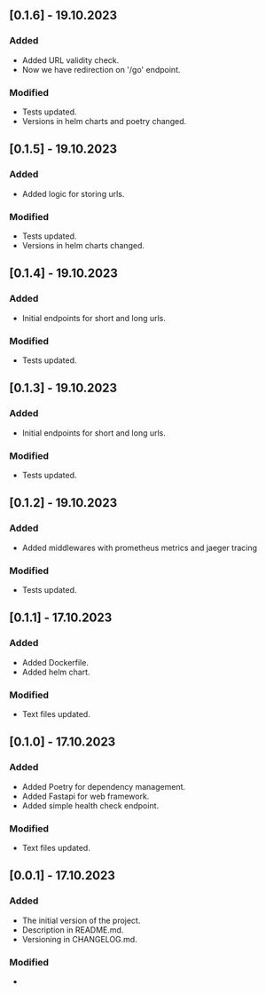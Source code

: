 ## [0.1.6] - 19.10.2023
### Added
- Added URL validity check.
- Now we have redirection on '/go' endpoint.
### Modified
- Tests updated.
- Versions in helm charts and poetry changed.

## [0.1.5] - 19.10.2023
### Added
- Added logic for storing urls.
### Modified
- Tests updated.
- Versions in helm charts changed.

## [0.1.4] - 19.10.2023
### Added
- Initial endpoints for short and long urls.
### Modified
- Tests updated.

## [0.1.3] - 19.10.2023
### Added
- Initial endpoints for short and long urls.
### Modified
- Tests updated.

## [0.1.2] - 19.10.2023
### Added
- Added middlewares with prometheus metrics and jaeger tracing
### Modified
- Tests updated.

## [0.1.1] - 17.10.2023
### Added
- Added Dockerfile.
- Added helm chart.
### Modified
- Text files updated.

## [0.1.0] - 17.10.2023
### Added
- Added Poetry for dependency management.
- Added Fastapi for web framework.
- Added simple health check endpoint.
### Modified
- Text files updated.


## [0.0.1] - 17.10.2023
### Added
- The initial version of the project.
- Description in README.md.
- Versioning in CHANGELOG.md.
### Modified
-
